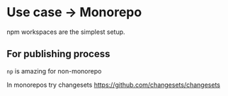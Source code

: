 # Use case -> Monorepo 

npm workspaces are the simplest setup.


## For publishing process
`np` is amazing for non-monorepo

In monorepos try changesets
https://github.com/changesets/changesets

